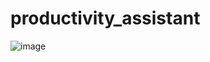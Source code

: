 # productivity_assistant 
![image](https://github.com/user-attachments/assets/fce74a76-c915-4226-bced-8f4e224c7750)
